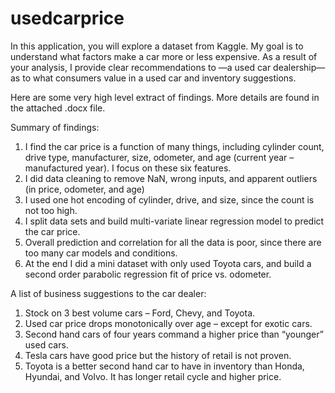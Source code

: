 # usedcarprice
In this application, you will explore a dataset from Kaggle. My goal is to understand what factors make a car more or less expensive. As a result of your analysis, I provide clear recommendations to —a used car dealership—as to what consumers value in a used car and inventory suggestions.

Here are some very high level extract of findings.  More details are found in the attached .docx file.

Summary of findings:
1.	I find the car price is a function of many things, including cylinder count, drive type, manufacturer, size, odometer, and age (current year – manufactured year).  I focus on these six features.
2.	I did data cleaning to remove NaN, wrong inputs, and apparent outliers (in price, odometer, and age)
3.	I used one hot encoding of cylinder, drive, and size, since the count is not too high.
4.	I split data sets and build multi-variate linear regression model to predict the car price.
5.	Overall prediction and correlation for all the data is poor, since there are too many car models and conditions.
6.	At the end I did a mini dataset with only used Toyota cars, and build a second order parabolic regression fit of price vs. odometer.

A list of business suggestions to the car dealer:
1.	Stock on 3 best volume cars – Ford, Chevy, and Toyota.
2.	Used car price drops monotonically over age – except for exotic cars.
3.	Second hand cars of four years command a higher price than “younger” used cars.
4.	Tesla cars have good price but the history of retail is not proven.
5.	Toyota is a better second hand car to have in inventory than Honda, Hyundai, and Volvo.  It has longer retail cycle and higher price.

